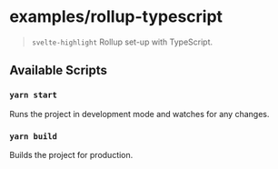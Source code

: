 # examples/rollup-typescript

> `svelte-highlight` Rollup set-up with TypeScript.

## Available Scripts

### `yarn start`

Runs the project in development mode and watches for any changes.

### `yarn build`

Builds the project for production.
